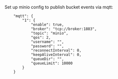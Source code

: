 Set up minio config to publish bucket events via mqtt:

		"mqtt": {
			"1": {
				"enable": true,
				"broker": "tcp://broker:1883",
				"topic": "minio",
				"qos": 2,
				"username": "",
				"password": "",
				"reconnectInterval": 0,
				"keepAliveInterval": 0,
				"queueDir": "",
				"queueLimit": 10000
			}
		}
